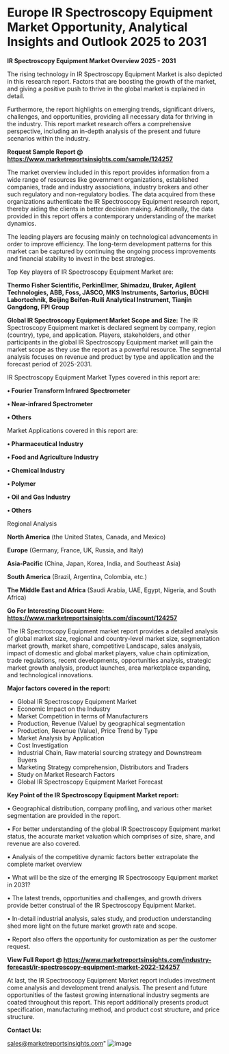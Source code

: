 # Europe IR Spectroscopy Equipment Market Opportunity, Analytical Insights and Outlook 2025 to 2031

<Strong> IR Spectroscopy Equipment Market Overview 2025 - 2031</strong>

The rising technology in IR Spectroscopy Equipment Market is also depicted in this research report. Factors that are boosting the growth of the market, and giving a positive push to thrive in the global market is explained in detail.

Furthermore, the report highlights on emerging trends, significant drivers, challenges, and opportunities, providing all necessary data for thriving in the industry. This report market research offers a comprehensive perspective, including an in-depth analysis of the present and future scenarios within the industry.

<strong>Request Sample Report @ <a href=https://www.marketreportsinsights.com/sample/124257>https://www.marketreportsinsights.com/sample/124257</a></strong>

The market overview included in this report provides information from a wide range of resources like government organizations, established companies, trade and industry associations, industry brokers and other such regulatory and non-regulatory bodies. The data acquired from these organizations authenticate the IR Spectroscopy Equipment research report, thereby aiding the clients in better decision making. Additionally, the data provided in this report offers a contemporary understanding of the market dynamics.

The leading players are focusing mainly on technological advancements in order to improve efficiency. The long-term development patterns for this market can be captured by continuing the ongoing process improvements and financial stability to invest in the best strategies.

Top Key players of IR Spectroscopy Equipment Market are:

<strong>Thermo Fisher Scientific, PerkinElmer, Shimadzu, Bruker, Agilent Technologies, ABB, Foss, JASCO, MKS Instruments, Sartorius, BÜCHI Labortechnik, Beijing Beifen-Ruili Analytical Instrument, Tianjin Gangdong, FPI Group</strong>

<strong><b>Global IR Spectroscopy Equipment Market Scope and Size:</b></strong>
The IR Spectroscopy Equipment market is declared segment by company, region (country), type, and application. Players, stakeholders, and other participants in the global IR Spectroscopy Equipment market will gain the market scope as they use the report as a powerful resource. The segmental analysis focuses on revenue and product by type and application and the forecast period of 2025-2031.

IR Spectroscopy Equipment Market Types covered in this report are:

<strong>• Fourier Transform Infrared Spectrometer

• Near-infrared Spectrometer

• Others</strong>

Market Applications covered in this report are:

<strong>• Pharmaceutical Industry

• Food and Agriculture Industry

• Chemical Industry

• Polymer

• Oil and Gas Industry

• Others</strong> 

Regional Analysis

<strong>North America</strong> (the United States, Canada, and Mexico)

<strong>Europe</strong> (Germany, France, UK, Russia, and Italy)

<strong>Asia-Pacific</strong> (China, Japan, Korea, India, and Southeast Asia)

<strong>South America</strong> (Brazil, Argentina, Colombia, etc.)

<strong>The Middle East and Africa</strong> (Saudi Arabia, UAE, Egypt, Nigeria, and South Africa)

<strong>Go For Interesting Discount Here: <a href=https://www.marketreportsinsights.com/discount/124257>https://www.marketreportsinsights.com/discount/124257</a></strong>

The IR Spectroscopy Equipment market report provides a detailed analysis of global market size, regional and country-level market size, segmentation market growth, market share, competitive Landscape, sales analysis, impact of domestic and global market players, value chain optimization, trade regulations, recent developments, opportunities analysis, strategic market growth analysis, product launches, area marketplace expanding, and technological innovations.

<strong><b>Major factors covered in the report:</b></strong>
<ul>
  <li>Global IR Spectroscopy Equipment Market </li>
  <li>Economic Impact on the Industry</li>
  <li>Market Competition in terms of Manufacturers</li>
  <li>Production, Revenue (Value) by geographical segmentation</li>
  <li>Production, Revenue (Value), Price Trend by Type</li>
  <li>Market Analysis by Application</li>
  <li>Cost Investigation</li>
  <li>Industrial Chain, Raw material sourcing strategy and Downstream Buyers</li>
  <li>Marketing Strategy comprehension, Distributors and Traders</li>
  <li>Study on Market Research Factors</li>
  <li>Global IR Spectroscopy Equipment Market Forecast</li>
</ul>

<strong><b>Key Point of the IR Spectroscopy Equipment Market report:</b></strong>

• Geographical distribution, company profiling, and various other market segmentation are provided in the report.

• For better understanding of the global IR Spectroscopy Equipment market status, the accurate market valuation which comprises of size, share, and revenue are also covered.

• Analysis of the competitive dynamic factors better extrapolate the complete market overview

• What will be the size of the emerging IR Spectroscopy Equipment market in 2031?

• The latest trends, opportunities and challenges, and growth drivers provide better construal of the IR Spectroscopy Equipment Market.

• In-detail industrial analysis, sales study, and production understanding shed more light on the future market growth rate and scope.

• Report also offers the opportunity for customization as per the customer request.

<strong><b>View Full Report @ <a href=https://www.marketreportsinsights.com/industry-forecast/ir-spectroscopy-equipment-market-2022-124257>https://www.marketreportsinsights.com/industry-forecast/ir-spectroscopy-equipment-market-2022-124257</a></b></strong>


At last, the IR Spectroscopy Equipment Market report includes investment come analysis and development trend analysis. The present and future opportunities of the fastest growing international industry segments are coated throughout this report. This report additionally presents product specification, manufacturing method, and product cost structure, and price structure.

<strong>Contact Us:</strong>

sales@marketreportsinsights.com"
![image](https://github.com/user-attachments/assets/02bcf08c-711a-4cdd-a9bb-a4e57cb6feb4)
